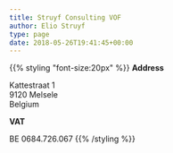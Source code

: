 ```yaml
---
title: Struyf Consulting VOF
author: Elio Struyf
type: page
date: 2018-05-26T19:41:45+00:00
---
```


{{% styling "font-size:20px" %}}
**Address**

Kattestraat 1  
9120 Melsele  
Belgium

**VAT**

BE 0684.726.067
{{% /styling %}}